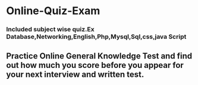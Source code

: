 # Online-Quiz-Exam
### Included subject wise quiz.Ex Database,Networking,English,Php,Mysql,Sql,css,java Script
## Practice Online General Knowledge Test and find out how much you score before you appear for your next interview and written test.
